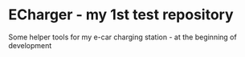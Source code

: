 # ECharger - my 1st test repository
Some helper tools for my e-car charging station - at the beginning of development
